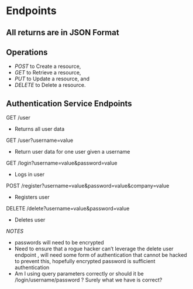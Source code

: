 # Endpoints
## All returns are in JSON Format
## Operations
* *POST* to Create a resource,
* *GET* to Retrieve a resource,
* *PUT* to Update a resource, and
* *DELETE* to Delete a resource.

## Authentication Service Endpoints
GET /user
* Returns all user data

GET /user?username=value
* Return user data for one user given a username

GET /login?username=value&password=value
* Logs in user

POST /register?username=value&password=value&company=value
* Registers user

DELETE /delete?username=value&password=value
* Deletes user

*NOTES*
* passwords will need to be encrypted
* Need to ensure that a rogue hacker can’t leverage the delete user endpoint , will need some form of authentication that cannot be hacked to prevent this, hopefully encrypted password is sufficient authentication
* Am I using query parameters correctly or should it be /login/username/password ? Surely what we have is correct?
